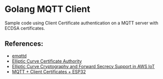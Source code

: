 # Golang MQTT Client

Sample code using Client Certificate authentication on a MQTT server with ECDSA certificates.

## References:

  * [emqttd](http://emqtt.io)
  * [Elliptic Curve Certificate Authority](https://medium.com/where-the-flamingcow-roams/elliptic-curve-certificate-authority-bbdb9c3855f7)
  * [Elliptic Curve Cryptography and Forward Secrecy Support in AWS IoT](https://aws.amazon.com/blogs/iot/elliptic-curve-cryptography-and-forward-secrecy-support-in-aws-iot-3/)
  * [MQTT + Client Certificates + ESP32](https://github.com/copercini/esp32-iot-examples/blob/master/ESP32_aws_iot/ESP32_aws_iot.ino)